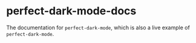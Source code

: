 # perfect-dark-mode-docs

The documentation for `perfect-dark-mode`, which is also
a live example of `perfect-dark-mode`.
